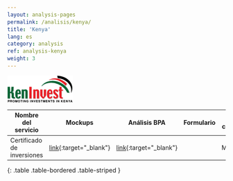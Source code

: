 ```yaml
---
layout: analysis-pages
permalink: /analisis/kenya/
title: 'Kenya'
lang: es
category: analysis
ref: analysis-kenya
weight: 3
---
```


![kenya.eRegistrations.org](/img/kenya-logo.png)  


Nombre del servicio | Mockups | Análisis BPA | Formulario | A cargo
--- | --- | --- | --- |--- 
Certificado de inversiones | [link](https://31txfv.axshare.com/#p=guide){:target="_blank"} | [link](https://docs.google.com/document/d/188ja_y2bMWVrxciJkZrlY_jW1E46_X2UX5jP-zgAo6o/edit?usp=sharing){:target="_blank"} | | Mehdi
{: .table .table-bordered .table-striped }